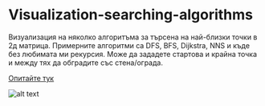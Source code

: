 # Visualization-searching-algorithms

Визуализация на няколко алгоритъма за търсена на най-близки точки в 2д матрица. 
Примерните алгоритми са DFS, BFS, Dijkstra, NNS и къде без любимата ми рекурсия. 
Може да зададете стартова и крайна точка и между тях да обградите със стена/ограда.

[Опитайте тук](https://replit.com/@testScriptCeo/Searching-closes-path-with-algo#main.py)


![alt text](https://cdn.discordapp.com/attachments/983670671647313930/1049766656349589627/github1.gif)
